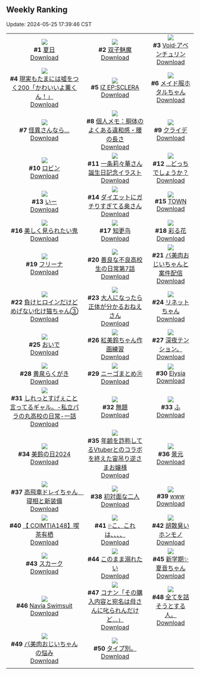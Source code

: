 ## Weekly Ranking
Update: 2024-05-25 17:39:46 CST

|      |      |      |
| :----: | :----: | :----: |
| ![](https://i.pixiv.re/c/240x480/img-master/img/2024/05/19/00/00/33/118846384_p0_master1200.jpg)<br>**#1** [夏日](https://www.pixiv.net/artworks/118846384)<br>[Download](https://i.pixiv.re/img-original/img/2024/05/19/00/00/33/118846384_p0.png) | ![](https://i.pixiv.re/c/240x480/img-master/img/2024/05/19/00/38/26/118847855_p0_master1200.jpg)<br>**#2** [双子魅魔](https://www.pixiv.net/artworks/118847855)<br>[Download](https://i.pixiv.re/img-original/img/2024/05/19/00/38/26/118847855_p0.jpg) | ![](https://i.pixiv.re/c/240x480/img-master/img/2024/05/19/01/04/55/118848615_p0_master1200.jpg)<br>**#3** [Void·アベンチュリン](https://www.pixiv.net/artworks/118848615)<br>[Download](https://i.pixiv.re/img-original/img/2024/05/19/01/04/55/118848615_p0.jpg) |
| ![](https://i.pixiv.re/c/240x480/img-master/img/2024/05/19/18/00/05/118867202_p0_master1200.jpg)<br>**#4** [現実もたまには嘘をつく200「かわいいよ薫くん！」](https://www.pixiv.net/artworks/118867202)<br>[Download](https://i.pixiv.re/img-original/img/2024/05/19/18/00/05/118867202_p0.jpg) | ![](https://i.pixiv.re/c/240x480/img-master/img/2024/05/19/00/03/13/118846666_p0_master1200.jpg)<br>**#5** [IZ EP:SCLERA](https://www.pixiv.net/artworks/118846666)<br>[Download](https://i.pixiv.re/img-original/img/2024/05/19/00/03/13/118846666_p0.png) | ![](https://i.pixiv.re/c/240x480/img-master/img/2024/05/20/09/01/06/118880286_p0_master1200.jpg)<br>**#6** [メイド服ホタルちゃん](https://www.pixiv.net/artworks/118880286)<br>[Download](https://i.pixiv.re/img-original/img/2024/05/20/09/01/06/118880286_p0.jpg) |
| ![](https://i.pixiv.re/c/240x480/img-master/img/2024/05/19/19/20/36/118869780_p0_master1200.jpg)<br>**#7** [怪異さんなら…](https://www.pixiv.net/artworks/118869780)<br>[Download](https://i.pixiv.re/img-original/img/2024/05/19/19/20/36/118869780_p0.jpg) | ![](https://i.pixiv.re/c/240x480/img-master/img/2024/05/18/06/00/10/118821881_p0_master1200.jpg)<br>**#8** [個人メモ：胴体のよくある違和感・腰の長さ](https://www.pixiv.net/artworks/118821881)<br>[Download](https://i.pixiv.re/img-original/img/2024/05/18/06/00/10/118821881_p0.jpg) | ![](https://i.pixiv.re/c/240x480/img-master/img/2024/05/20/00/22/19/118881357_p0_master1200.jpg)<br>**#9** [クライデ](https://www.pixiv.net/artworks/118881357)<br>[Download](https://i.pixiv.re/img-original/img/2024/05/20/00/22/19/118881357_p0.jpg) |
| ![](https://i.pixiv.re/c/240x480/img-master/img/2024/05/19/07/35/24/118854060_p0_master1200.jpg)<br>**#10** [ロビン](https://www.pixiv.net/artworks/118854060)<br>[Download](https://i.pixiv.re/img-original/img/2024/05/19/07/35/24/118854060_p0.png) | ![](https://i.pixiv.re/c/240x480/img-master/img/2024/05/19/01/55/59/118849744_p0_master1200.jpg)<br>**#11** [一条莉々華さん誕生日記念イラスト](https://www.pixiv.net/artworks/118849744)<br>[Download](https://i.pixiv.re/img-original/img/2024/05/19/01/55/59/118849744_p0.jpg) | ![](https://i.pixiv.re/c/240x480/img-master/img/2024/05/19/18/00/15/118867249_p0_master1200.jpg)<br>**#12** [...どっちでしょうか？](https://www.pixiv.net/artworks/118867249)<br>[Download](https://i.pixiv.re/img-original/img/2024/05/19/18/00/15/118867249_p0.png) |
| ![](https://i.pixiv.re/c/240x480/img-master/img/2024/05/19/02/43/32/118846240_p0_master1200.jpg)<br>**#13** [いー](https://www.pixiv.net/artworks/118846240)<br>[Download](https://i.pixiv.re/img-original/img/2024/05/19/02/43/32/118846240_p0.jpg) | ![](https://i.pixiv.re/c/240x480/img-master/img/2024/05/19/00/09/21/118846923_p0_master1200.jpg)<br>**#14** [ダイエットにガチりすぎてる奥さん](https://www.pixiv.net/artworks/118846923)<br>[Download](https://i.pixiv.re/img-original/img/2024/05/19/00/09/21/118846923_p0.jpg) | ![](https://i.pixiv.re/c/240x480/img-master/img/2024/05/19/00/01/26/118846529_p0_master1200.jpg)<br>**#15** [TOWN](https://www.pixiv.net/artworks/118846529)<br>[Download](https://i.pixiv.re/img-original/img/2024/05/19/00/01/26/118846529_p0.jpg) |
| ![](https://i.pixiv.re/c/240x480/img-master/img/2024/05/18/19/42/11/118837644_p0_master1200.jpg)<br>**#16** [美しく見られたい鬼](https://www.pixiv.net/artworks/118837644)<br>[Download](https://i.pixiv.re/img-original/img/2024/05/18/19/42/11/118837644_p0.jpg) | ![](https://i.pixiv.re/c/240x480/img-master/img/2024/05/19/14/01/37/118861387_p0_master1200.jpg)<br>**#17** [知更鸟](https://www.pixiv.net/artworks/118861387)<br>[Download](https://i.pixiv.re/img-original/img/2024/05/19/14/01/37/118861387_p0.jpg) | ![](https://i.pixiv.re/c/240x480/img-master/img/2024/05/19/20/49/22/118872800_p0_master1200.jpg)<br>**#18** [彩る花](https://www.pixiv.net/artworks/118872800)<br>[Download](https://i.pixiv.re/img-original/img/2024/05/19/20/49/22/118872800_p0.jpg) |
| ![](https://i.pixiv.re/c/240x480/img-master/img/2024/05/19/00/00/04/118846223_p0_master1200.jpg)<br>**#19** [フリーナ](https://www.pixiv.net/artworks/118846223)<br>[Download](https://i.pixiv.re/img-original/img/2024/05/19/00/00/04/118846223_p0.jpg) | ![](https://i.pixiv.re/c/240x480/img-master/img/2024/05/19/00/02/13/118846601_p0_master1200.jpg)<br>**#20** [善良な不良高校生の日常第7話](https://www.pixiv.net/artworks/118846601)<br>[Download](https://i.pixiv.re/img-original/img/2024/05/19/00/02/13/118846601_p0.jpg) | ![](https://i.pixiv.re/c/240x480/img-master/img/2024/05/19/00/02/43/118846635_p0_master1200.jpg)<br>**#21** [バ美肉おじいちゃんと案件配信](https://www.pixiv.net/artworks/118846635)<br>[Download](https://i.pixiv.re/img-original/img/2024/05/19/00/02/43/118846635_p0.jpg) |
| ![](https://i.pixiv.re/c/240x480/img-master/img/2024/05/18/00/01/21/118815626_p0_master1200.jpg)<br>**#22** [負けヒロインだけどめげない化け猫ちゃん③](https://www.pixiv.net/artworks/118815626)<br>[Download](https://i.pixiv.re/img-original/img/2024/05/18/00/01/21/118815626_p0.png) | ![](https://i.pixiv.re/c/240x480/img-master/img/2024/05/19/17/33/30/118864971_p0_master1200.jpg)<br>**#23** [大人になったら正体が分かるおねえさん](https://www.pixiv.net/artworks/118864971)<br>[Download](https://i.pixiv.re/img-original/img/2024/05/19/17/33/30/118864971_p0.png) | ![](https://i.pixiv.re/c/240x480/img-master/img/2024/05/19/02/46/54/118850678_p0_master1200.jpg)<br>**#24** [リネットちゃん](https://www.pixiv.net/artworks/118850678)<br>[Download](https://i.pixiv.re/img-original/img/2024/05/19/02/46/54/118850678_p0.jpg) |
| ![](https://i.pixiv.re/c/240x480/img-master/img/2024/05/19/00/03/28/118846686_p0_master1200.jpg)<br>**#25** [おいで](https://www.pixiv.net/artworks/118846686)<br>[Download](https://i.pixiv.re/img-original/img/2024/05/19/00/03/28/118846686_p0.jpg) | ![](https://i.pixiv.re/c/240x480/img-master/img/2024/05/19/14/32/00/118862064_p0_master1200.jpg)<br>**#26** [紅美鈴ちゃん作画練習](https://www.pixiv.net/artworks/118862064)<br>[Download](https://i.pixiv.re/img-original/img/2024/05/19/14/32/00/118862064_p0.jpg) | ![](https://i.pixiv.re/c/240x480/img-master/img/2024/05/19/18/52/34/118868835_p0_master1200.jpg)<br>**#27** [深夜テンション。](https://www.pixiv.net/artworks/118868835)<br>[Download](https://i.pixiv.re/img-original/img/2024/05/19/18/52/34/118868835_p0.jpg) |
| ![](https://i.pixiv.re/c/240x480/img-master/img/2024/05/19/01/30/01/118849191_p0_master1200.jpg)<br>**#28** [黄泉らくがき](https://www.pixiv.net/artworks/118849191)<br>[Download](https://i.pixiv.re/img-original/img/2024/05/19/01/30/01/118849191_p0.jpg) | ![](https://i.pixiv.re/c/240x480/img-master/img/2024/05/19/20/41/11/118872526_p0_master1200.jpg)<br>**#29** [ニーゴまとめ㉛](https://www.pixiv.net/artworks/118872526)<br>[Download](https://i.pixiv.re/img-original/img/2024/05/19/20/41/11/118872526_p0.jpg) | ![](https://i.pixiv.re/c/240x480/img-master/img/2024/05/20/00/39/21/118881924_p0_master1200.jpg)<br>**#30** [Elysia](https://www.pixiv.net/artworks/118881924)<br>[Download](https://i.pixiv.re/img-original/img/2024/05/20/00/39/21/118881924_p0.jpg) |
| ![](https://i.pixiv.re/c/240x480/img-master/img/2024/05/18/00/08/42/118816050_p0_master1200.jpg)<br>**#31** [しれっとすげぇこと言ってるギャル。-私立パラの丸高校の日常-一話](https://www.pixiv.net/artworks/118816050)<br>[Download](https://i.pixiv.re/img-original/img/2024/05/18/00/08/42/118816050_p0.jpg) | ![](https://i.pixiv.re/c/240x480/img-master/img/2024/05/19/00/00/21/118846311_p0_master1200.jpg)<br>**#32** [無題](https://www.pixiv.net/artworks/118846311)<br>[Download](https://i.pixiv.re/img-original/img/2024/05/19/00/00/21/118846311_p0.jpg) | ![](https://i.pixiv.re/c/240x480/img-master/img/2024/05/19/10/59/06/118857351_p0_master1200.jpg)<br>**#33** [ふ](https://www.pixiv.net/artworks/118857351)<br>[Download](https://i.pixiv.re/img-original/img/2024/05/19/10/59/06/118857351_p0.png) |
| ![](https://i.pixiv.re/c/240x480/img-master/img/2024/05/18/12/48/47/118828293_p0_master1200.jpg)<br>**#34** [美鈴の日2024](https://www.pixiv.net/artworks/118828293)<br>[Download](https://i.pixiv.re/img-original/img/2024/05/18/12/48/47/118828293_p0.png) | ![](https://i.pixiv.re/c/240x480/img-master/img/2024/05/19/21/09/07/118873617_p0_master1200.jpg)<br>**#35** [年齢を詐称してるVtuberとのコラボを終えた宙吊り逆さまお嬢様](https://www.pixiv.net/artworks/118873617)<br>[Download](https://i.pixiv.re/img-original/img/2024/05/19/21/09/07/118873617_p0.png) | ![](https://i.pixiv.re/c/240x480/img-master/img/2024/05/19/00/54/39/118848290_p0_master1200.jpg)<br>**#36** [景元](https://www.pixiv.net/artworks/118848290)<br>[Download](https://i.pixiv.re/img-original/img/2024/05/19/00/54/39/118848290_p0.png) |
| ![](https://i.pixiv.re/c/240x480/img-master/img/2024/05/18/14/50/25/118830543_p0_master1200.jpg)<br>**#37** [高飛車ドレイちゃん　寝相と新装備](https://www.pixiv.net/artworks/118830543)<br>[Download](https://i.pixiv.re/img-original/img/2024/05/18/14/50/25/118830543_p0.png) | ![](https://i.pixiv.re/c/240x480/img-master/img/2024/05/19/00/05/32/118846798_p0_master1200.jpg)<br>**#38** [初対面な二人](https://www.pixiv.net/artworks/118846798)<br>[Download](https://i.pixiv.re/img-original/img/2024/05/19/00/05/32/118846798_p0.jpg) | ![](https://i.pixiv.re/c/240x480/img-master/img/2024/05/18/03/12/56/118820071_p0_master1200.jpg)<br>**#39** [www](https://www.pixiv.net/artworks/118820071)<br>[Download](https://i.pixiv.re/img-original/img/2024/05/18/03/12/56/118820071_p0.jpg) |
| ![](https://i.pixiv.re/c/240x480/img-master/img/2024/05/19/01/04/52/118848612_p0_master1200.jpg)<br>**#40** [【 COIMTIA148】喫茶有栖](https://www.pixiv.net/artworks/118848612)<br>[Download](https://i.pixiv.re/img-original/img/2024/05/19/01/04/52/118848612_p0.png) | ![](https://i.pixiv.re/c/240x480/img-master/img/2024/05/19/08/00/08/118854370_p0_master1200.jpg)<br>**#41** [💦こ、これは、、、、](https://www.pixiv.net/artworks/118854370)<br>[Download](https://i.pixiv.re/img-original/img/2024/05/19/08/00/08/118854370_p0.jpg) | ![](https://i.pixiv.re/c/240x480/img-master/img/2024/05/18/13/30/09/118829061_p0_master1200.jpg)<br>**#42** [胡散臭いホンモノ](https://www.pixiv.net/artworks/118829061)<br>[Download](https://i.pixiv.re/img-original/img/2024/05/18/13/30/09/118829061_p0.jpg) |
| ![](https://i.pixiv.re/c/240x480/img-master/img/2024/05/18/00/00/03/118815329_p0_master1200.jpg)<br>**#43** [スカーク](https://www.pixiv.net/artworks/118815329)<br>[Download](https://i.pixiv.re/img-original/img/2024/05/18/00/00/03/118815329_p0.jpg) | ![](https://i.pixiv.re/c/240x480/img-master/img/2024/05/19/07/30/01/118853977_p0_master1200.jpg)<br>**#44** [このまま溺れたい](https://www.pixiv.net/artworks/118853977)<br>[Download](https://i.pixiv.re/img-original/img/2024/05/19/07/30/01/118853977_p0.png) | ![](https://i.pixiv.re/c/240x480/img-master/img/2024/05/19/01/05/26/118848633_p0_master1200.jpg)<br>**#45** [新学期✨️夏音ちゃん](https://www.pixiv.net/artworks/118848633)<br>[Download](https://i.pixiv.re/img-original/img/2024/05/19/01/05/26/118848633_p0.jpg) |
| ![](https://i.pixiv.re/c/240x480/img-master/img/2024/05/19/00/00/43/118846424_p0_master1200.jpg)<br>**#46** [Navia Swimsuit](https://www.pixiv.net/artworks/118846424)<br>[Download](https://i.pixiv.re/img-original/img/2024/05/19/00/00/43/118846424_p0.jpg) | ![](https://i.pixiv.re/c/240x480/img-master/img/2024/05/19/15/44/55/118863615_p0_master1200.jpg)<br>**#47** [コナン「その購入内容と宛名は母さんに叱られんだけど…」](https://www.pixiv.net/artworks/118863615)<br>[Download](https://i.pixiv.re/img-original/img/2024/05/19/15/44/55/118863615_p0.jpg) | ![](https://i.pixiv.re/c/240x480/img-master/img/2024/05/19/08/08/08/118854483_p0_master1200.jpg)<br>**#48** [全てを話そうとする人。](https://www.pixiv.net/artworks/118854483)<br>[Download](https://i.pixiv.re/img-original/img/2024/05/19/08/08/08/118854483_p0.jpg) |
| ![](https://i.pixiv.re/c/240x480/img-master/img/2024/05/18/00/01/16/118815613_p0_master1200.jpg)<br>**#49** [バ美肉おじいちゃんの悩み](https://www.pixiv.net/artworks/118815613)<br>[Download](https://i.pixiv.re/img-original/img/2024/05/18/00/01/16/118815613_p0.jpg) | ![](https://i.pixiv.re/c/240x480/img-master/img/2024/05/18/11/22/13/118826563_p0_master1200.jpg)<br>**#50** [タイプ別。](https://www.pixiv.net/artworks/118826563)<br>[Download](https://i.pixiv.re/img-original/img/2024/05/18/11/22/13/118826563_p0.jpg) |
|      |
